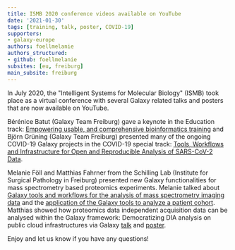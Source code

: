 ```yaml
---
title: ISMB 2020 conference videos available on YouTube
date: '2021-01-30'
tags: [training, talk, poster, COVID-19]
supporters:
- galaxy-europe
authors: foellmelanie
authors_structured:
- github: foellmelanie
subsites: [eu, freiburg]
main_subsite: freiburg
---
```


In July 2020, the "Intelligent Systems for Molecular Biology" (ISMB) took place as a virtual conference with
several Galaxy related talks and posters that are now available on YouTube.


Bérénice Batut (Galaxy Team Freiburg) gave a keynote in the Education track:
[Empowering usable, and comprehensive bioinformatics training](https://www.youtube.com/watch?v=C5iaVfRvwJE) and Björn Grüning (Galaxy Team Freiburg)
presented many of the ongoing COVID-19 Galaxy projects in the COVID-19 special track:
[Tools, Workflows and Infrastructure for Open and Reproducible Analysis of SARS-CoV-2 Data](https://www.youtube.com/watch?v=9YwwC35leUY).
 
Melanie Föll and Matthias Fahrner from the Schilling Lab (Institute for Surgical Pathology in Freiburg) presented new Galaxy
functionalities for mass spectrometry based proteomics experiments. 
Melanie talked about [Galaxy tools and workflows for the analysis of mass spectrometry imaging data](https://www.youtube.com/watch?v=Zf0aFXm8BZE) and
the [application of the Galaxy tools to analyze a patient cohort](https://www.youtube.com/watch?v=ZMHqif64JQk). 
Matthias showed how proteomics data independent acquisition data can be analysed within the Galaxy framework:
Democratizing DIA analysis on public cloud infrastructures via Galaxy [talk](https://www.youtube.com/watch?v=CvKdZU-Hf74) and
[poster](https://www.youtube.com/watch?v=Nmvi-6W_-QE).

Enjoy and let us know if you have any questions!

